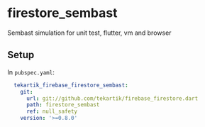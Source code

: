 # firestore_sembast

Sembast simulation for unit test, flutter, vm and browser

## Setup

In `pubspec.yaml`:
```yaml
  tekartik_firebase_firestore_sembast:
    git:
      url: git://github.com/tekartik/firebase_firestore.dart
      path: firestore_sembast
      ref: null_safety
    version: '>=0.8.0'
```
